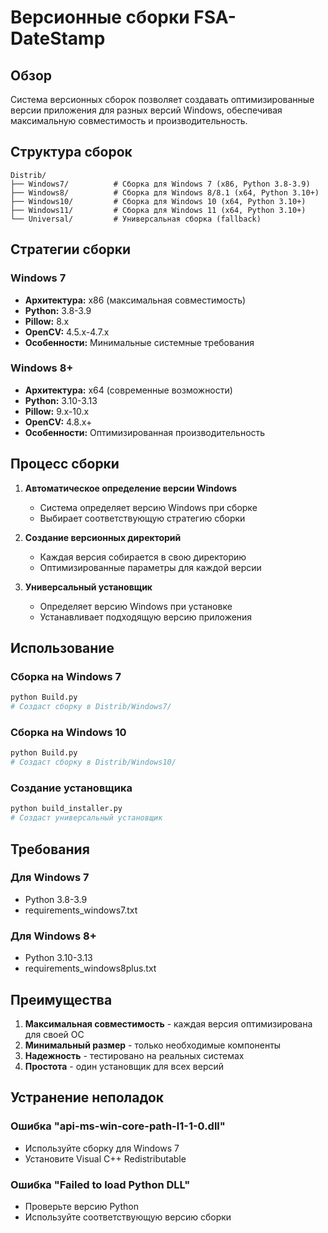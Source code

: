 # Версионные сборки FSA-DateStamp

## Обзор

Система версионных сборок позволяет создавать оптимизированные версии приложения для разных версий Windows, обеспечивая максимальную совместимость и производительность.

## Структура сборок

```
Distrib/
├── Windows7/          # Сборка для Windows 7 (x86, Python 3.8-3.9)
├── Windows8/          # Сборка для Windows 8/8.1 (x64, Python 3.10+)
├── Windows10/         # Сборка для Windows 10 (x64, Python 3.10+)
├── Windows11/         # Сборка для Windows 11 (x64, Python 3.10+)
└── Universal/         # Универсальная сборка (fallback)
```

## Стратегии сборки

### Windows 7
- **Архитектура:** x86 (максимальная совместимость)
- **Python:** 3.8-3.9
- **Pillow:** 8.x
- **OpenCV:** 4.5.x-4.7.x
- **Особенности:** Минимальные системные требования

### Windows 8+
- **Архитектура:** x64 (современные возможности)
- **Python:** 3.10-3.13
- **Pillow:** 9.x-10.x
- **OpenCV:** 4.8.x+
- **Особенности:** Оптимизированная производительность

## Процесс сборки

1. **Автоматическое определение версии Windows**
   - Система определяет версию Windows при сборке
   - Выбирает соответствующую стратегию сборки

2. **Создание версионных директорий**
   - Каждая версия собирается в свою директорию
   - Оптимизированные параметры для каждой версии

3. **Универсальный установщик**
   - Определяет версию Windows при установке
   - Устанавливает подходящую версию приложения

## Использование

### Сборка на Windows 7
```bash
python Build.py
# Создаст сборку в Distrib/Windows7/
```

### Сборка на Windows 10
```bash
python Build.py
# Создаст сборку в Distrib/Windows10/
```

### Создание установщика
```bash
python build_installer.py
# Создаст универсальный установщик
```

## Требования

### Для Windows 7
- Python 3.8-3.9
- requirements_windows7.txt

### Для Windows 8+
- Python 3.10-3.13
- requirements_windows8plus.txt

## Преимущества

1. **Максимальная совместимость** - каждая версия оптимизирована для своей ОС
2. **Минимальный размер** - только необходимые компоненты
3. **Надежность** - тестировано на реальных системах
4. **Простота** - один установщик для всех версий

## Устранение неполадок

### Ошибка "api-ms-win-core-path-l1-1-0.dll"
- Используйте сборку для Windows 7
- Установите Visual C++ Redistributable

### Ошибка "Failed to load Python DLL"
- Проверьте версию Python
- Используйте соответствующую версию сборки
